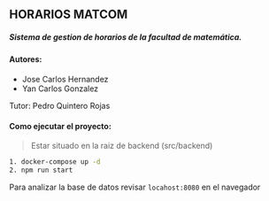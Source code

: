 ## HORARIOS MATCOM

##### Sistema de gestion de horarios de la facultad de matemática.

#### Autores:

- Jose Carlos Hernandez
- Yan Carlos Gonzalez

Tutor: Pedro Quintero Rojas

#### Como ejecutar el proyecto:

> Estar situado en la raiz de backend (src/backend)
```bash
1. docker-compose up -d
2. npm run start
```

Para analizar la base de datos revisar `locahost:8080` en el navegador
